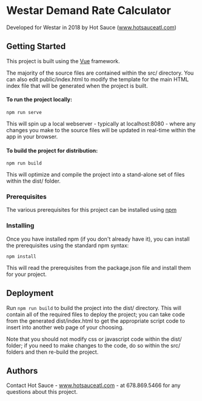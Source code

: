 # Westar Demand Rate Calculator

Developed for Westar in 2018 by Hot Sauce (www.hotsauceatl.com)

## Getting Started

This project is built using the [Vue](https://github.com/vuejs/vue) framework. 

The majority of the source files are contained within the src/ directory. You can also edit public/index.html to modify the template for the main HTML index file that will be generated when the project is built.

#### To run the project locally:

```
npm run serve
```
This will spin up a local webserver - typically at localhost:8080 - where any changes you make to the source files will be updated in real-time within the app in your browser.


#### To build the project for distribution:

```
npm run build
```
This will optimize and compile the project into a stand-alone set of files within the dist/ folder. 


### Prerequisites

The various prerequisites for this project can be installed using [npm](https://www.npmjs.com/)

### Installing

Once you have installed npm (if you don't already have it), you can install the prerequisites using the standard npm syntax:

```
npm install
```
This will read the prerequisites from the package.json file and install them for your project.

## Deployment

Run ```npm run build``` to build the project into the dist/ directory. This will contain all of the required files to deploy the project; you can take code from the generated dist/index.html to get the appropriate script code to insert into another web page of your choosing.

Note that you should not modify css or javascript code within the dist/ folder; if you need to make changes to the code, do so within the src/ folders and then re-build the project.

## Authors

Contact Hot Sauce - www.hotsauceatl.com - at 678.869.5466 for any questions about this project.